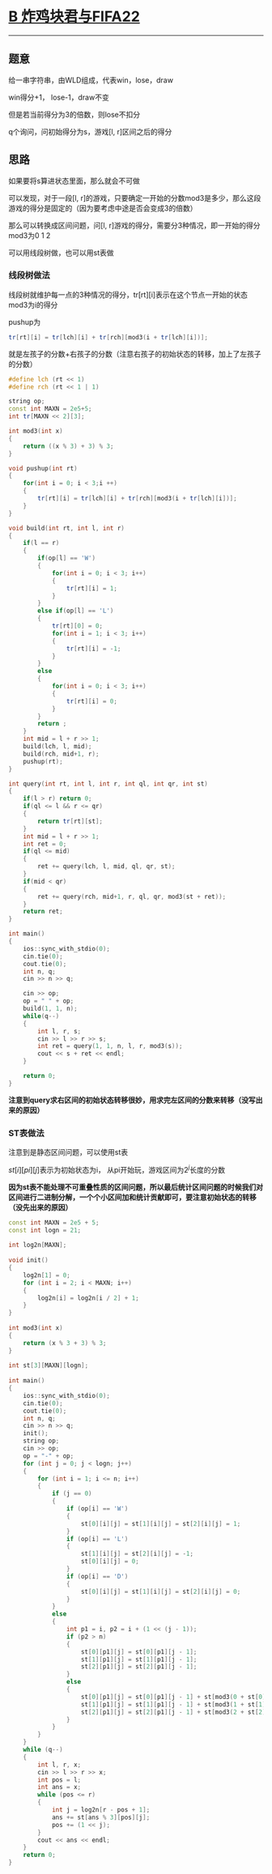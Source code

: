 # [B 炸鸡块君与FIFA22](https://ac.nowcoder.com/acm/contest/23106/B)

---

## 题意

给一串字符串，由WLD组成，代表win，lose，draw

win得分+1， lose-1，draw不变

但是若当前得分为3的倍数，则lose不扣分

q个询问，问初始得分为s，游戏[l, r]区间之后的得分



## 思路

如果要将s算进状态里面，那么就会不可做

可以发现，对于一段[l, r]的游戏，只要确定一开始的分数mod3是多少，那么这段游戏的得分是固定的（因为要考虑中途是否会变成3的倍数）

那么可以转换成区间问题，问[l, r]游戏的得分，需要分3种情况，即一开始的得分mod3为0 1 2

可以用线段树做，也可以用st表做

### 线段树做法

线段树就维护每一点的3种情况的得分，tr[rt][i]表示在这个节点一开始的状态mod3为i的得分

pushup为

```cpp
tr[rt][i] = tr[lch][i] + tr[rch][mod3(i + tr[lch][i])];
```

就是左孩子的分数+右孩子的分数（注意右孩子的初始状态的转移，加上了左孩子的分数）

```cpp
#define lch (rt << 1)
#define rch (rt << 1 | 1)

string op;
const int MAXN = 2e5+5;
int tr[MAXN << 2][3];

int mod3(int x)
{
    return ((x % 3) + 3) % 3;
}

void pushup(int rt)
{
    for(int i = 0; i < 3;i ++)
    {
        tr[rt][i] = tr[lch][i] + tr[rch][mod3(i + tr[lch][i])];
    }
}

void build(int rt, int l, int r)
{
    if(l == r)
    {
        if(op[l] == 'W')
        {
            for(int i = 0; i < 3; i++)
            {
                tr[rt][i] = 1;
            }
        }
        else if(op[l] == 'L')
        {
            tr[rt][0] = 0;
            for(int i = 1; i < 3; i++)
            {
                tr[rt][i] = -1;
            }
        }
        else
        {
            for(int i = 0; i < 3; i++)
            {
                tr[rt][i] = 0;
            }
        }
        return ;
    }
    int mid = l + r >> 1;
    build(lch, l, mid);
    build(rch, mid+1, r);
    pushup(rt);
}

int query(int rt, int l, int r, int ql, int qr, int st)
{
    if(l > r) return 0;
    if(ql <= l && r <= qr)
    {
        return tr[rt][st];
    }
    int mid = l + r >> 1;
    int ret = 0;
    if(ql <= mid)
    {
        ret += query(lch, l, mid, ql, qr, st);
    }
    if(mid < qr)
    {
        ret += query(rch, mid+1, r, ql, qr, mod3(st + ret));
    }
    return ret;
}

int main()
{
    ios::sync_with_stdio(0);
    cin.tie(0);
    cout.tie(0);
    int n, q;
    cin >> n >> q;

    cin >> op;
    op = " " + op;
    build(1, 1, n);
    while(q--)
    {
        int l, r, s;
        cin >> l >> r >> s;
        int ret = query(1, 1, n, l, r, mod3(s));
        cout << s + ret << endl;
    }

    return 0;
}

```

**注意到query求右区间的初始状态转移很妙，用求完左区间的分数来转移（没写出来的原因）**

### ST表做法

注意到是静态区间问题，可以使用st表

$st[i][pi][j]$表示为初始状态为i， 从pi开始玩，游戏区间为$2^j$长度的分数

**因为st表不能处理不可重叠性质的区间问题，所以最后统计区间问题的时候我们对区间进行二进制分解，一个个小区间加和统计贡献即可，要注意初始状态的转移（没先出来的原因）**

```cpp
const int MAXN = 2e5 + 5;
const int logn = 21;
 
int log2n[MAXN];
 
void init()
{
    log2n[1] = 0;
    for (int i = 2; i < MAXN; i++)
    {
        log2n[i] = log2n[i / 2] + 1;
    }
}
 
int mod3(int x)
{
    return (x % 3 + 3) % 3;
}
 
int st[3][MAXN][logn];
 
int main()
{
    ios::sync_with_stdio(0);
    cin.tie(0);
    cout.tie(0);
    int n, q;
    cin >> n >> q;
    init();
    string op;
    cin >> op;
    op = "-" + op;
    for (int j = 0; j < logn; j++)
    {
        for (int i = 1; i <= n; i++)
        {
            if (j == 0)
            {
                if (op[i] == 'W')
                {
                    st[0][i][j] = st[1][i][j] = st[2][i][j] = 1;
                }
                if (op[i] == 'L')
                {
                    st[1][i][j] = st[2][i][j] = -1;
                    st[0][i][j] = 0;
                }
                if (op[i] == 'D')
                {
                    st[0][i][j] = st[1][i][j] = st[2][i][j] = 0;
                }
            }
            else
            {
                int p1 = i, p2 = i + (1 << (j - 1));
                if (p2 > n)
                {
                    st[0][p1][j] = st[0][p1][j - 1];
                    st[1][p1][j] = st[1][p1][j - 1];
                    st[2][p1][j] = st[2][p1][j - 1];
                }
                else
                {
                    st[0][p1][j] = st[0][p1][j - 1] + st[mod3(0 + st[0][p1][j - 1])][p2][j - 1];
                    st[1][p1][j] = st[1][p1][j - 1] + st[mod3(1 + st[1][p1][j - 1])][p2][j - 1];
                    st[2][p1][j] = st[2][p1][j - 1] + st[mod3(2 + st[2][p1][j - 1])][p2][j - 1];
                }
            }
        }
    }
    while (q--)
    {
        int l, r, x;
        cin >> l >> r >> x;
        int pos = l;
        int ans = x;
        while (pos <= r)
        {
            int j = log2n[r - pos + 1];
            ans += st[ans % 3][pos][j];
            pos += (1 << j);
        }
        cout << ans << endl;
    }
    return 0;
}
```


